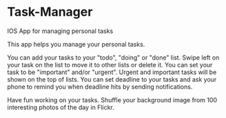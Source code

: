 # Task-Manager
IOS App for managing personal tasks

This app helps you manage your personal tasks. 

You can add your tasks to your "todo", "doing" or "done" list.
Swipe left on your task on the list to move it to other lists or delete it.
You can set your task to be "important" and/or "urgent". Urgent and important tasks will be shown on the top of lists.
You can set deadline to your tasks and ask your phone to remind you when deadline hits by sending notifications.

Have fun working on your tasks. Shuffle your background image from 100 interesting photos of the day in Flickr.
